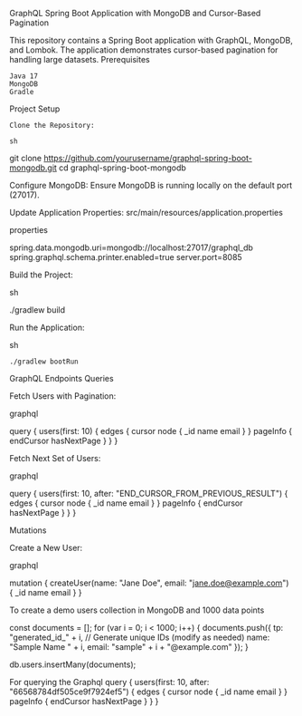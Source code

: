 GraphQL Spring Boot Application with MongoDB and Cursor-Based Pagination

This repository contains a Spring Boot application with GraphQL, MongoDB, and Lombok. The application demonstrates cursor-based pagination for handling large datasets.
Prerequisites

    Java 17
    MongoDB
    Gradle

Project Setup

    Clone the Repository:

    sh

git clone https://github.com/yourusername/graphql-spring-boot-mongodb.git
cd graphql-spring-boot-mongodb

Configure MongoDB:
Ensure MongoDB is running locally on the default port (27017).

Update Application Properties:
src/main/resources/application.properties

properties

spring.data.mongodb.uri=mongodb://localhost:27017/graphql_db
spring.graphql.schema.printer.enabled=true
server.port=8085

Build the Project:

sh

./gradlew build

Run the Application:

sh

    ./gradlew bootRun

GraphQL Endpoints
Queries

Fetch Users with Pagination:

graphql

query {
  users(first: 10) {
    edges {
      cursor
      node {
        _id
        name
        email
      }
    }
    pageInfo {
      endCursor
      hasNextPage
    }
  }
}

Fetch Next Set of Users:

graphql

query {
  users(first: 10, after: "END_CURSOR_FROM_PREVIOUS_RESULT") {
    edges {
      cursor
      node {
        _id
        name
        email
      }
    }
    pageInfo {
      endCursor
      hasNextPage
    }
  }
}

Mutations

Create a New User:

graphql

mutation {
  createUser(name: "Jane Doe", email: "jane.doe@example.com") {
    _id
    name
    email
  }
}

To create a demo users collection in MongoDB and 1000 data points

const documents = [];
for (var i = 0; i < 1000; i++) {
  documents.push({
    tp: "generated_id_" + i,  // Generate unique IDs (modify as needed)
    name: "Sample Name " + i,
    email: "sample" + i + "@example.com"
  });
}

db.users.insertMany(documents);

For querying the Graphql 
query {
  users(first: 10,
  after: "66568784df505ce9f7924ef5") {
    edges {
      cursor
      node {
        _id
        name
        email
      }
    }
    pageInfo {
      endCursor
      hasNextPage
    }
  }
}
